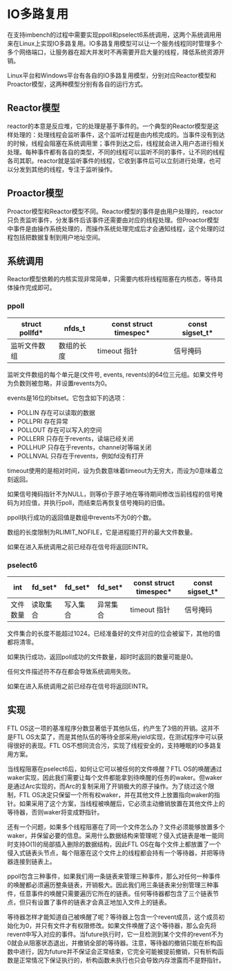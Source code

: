 # IO多路复用

在支持imbench的过程中需要实现ppoll和pselect6系统调用，这两个系统调用用来在Linux上实现IO多路复用。IO多路复用模型可以让一个服务线程同时管理多个多个网络端口，让服务器在超大并发时不再需要开启大量的线程，降低系统资源开销。

Linux平台和Windows平台有各自的IO多路复用模型，分别对应Reactor模型和Proactor模型，这两种模型分别有各自的运行方式。

## Reactor模型

reactor的本意是反应堆，它的处理是基于事件的。一个典型的Reactor模型是这样处理的：处理线程会监听事件，这个监听过程是由内核完成的。当事件没有到达的时候，线程会阻塞在系统调用里；事件到达之后，线程就会进入用户态进行相关处理。每种事件都有各自的类型，不同的线程可以监听不同的事件，让不同的线程各司其职。reactor就是监听事件的线程，它收到事件后可以立刻进行处理，也可以分发到其他的线程，专注于监听操作。

## Proactor模型

Proactor模型和Reactor模型不同。Reactor模型的事件是由用户处理的，reactor只负责监听事件，分发事件后该事件还需要由对应的线程处理。但Proactor模型中事件是由操作系统处理的，而操作系统处理完成后才会通知线程，这个处理的过程包括把数据复制到用户地址空间。

## 系统调用

Reactor模型依赖的内核实现非常简单，只需要内核将线程阻塞在内核态，等待具体操作完成即可。

### ppoll

| struct pollfd* | nfds_t     | const struct timespec* | const sigset_t* |
| -------------- | ---------- | ---------------------- | --------------- |
| 监听文件数组   | 数组的长度 | timeout 指针           | 信号掩码        |

监听文件数组的每个单元是(文件号, events, revents)的64位三元组。如果文件号为负数则被忽略，并设置revents为0。

events是16位的bitset。它包含如下的选项：

* POLLIN 存在可以读取的数据
* POLLPRI 存在异常
* POLLOUT 存在可以写入的空间
* POLLERR 只存在于revents，读端已经关闭
* POLLHUP 只存在于revents，channel对等端关闭
* POLLNVAL 只存在于revents，例如fd没有打开

timeout使用的是相对时间，设为负数意味着timeout为无穷大，而设为0意味着立刻返回。

如果信号掩码指针不为NULL，则等价于原子地在等待期间修改当前线程的信号掩码为对应值，并执行poll，而结束后再恢复信号掩码的旧值。

ppoll执行成功的返回值是数组中revents不为0的个数。

数组的长度限制为RLIMIT_NOFILE，它是进程能打开的最大文件数量。

如果在进入系统调用之前已经存在信号将返回EINTR。

### pselect6

| int      | fd_set*  | fd_set*  | fd_set*  | const struct timespec* | const sigset_t* |
| -------- | -------- | -------- | -------- | ---------------------- | --------------- |
| 文件数量 | 读取集合 | 写入集合 | 异常集合 | timeout 指针           | 信号掩码        |

文件集合的长度不能超过1024。已经准备好的文件对应的位会被留下，其他的值都将清零。

如果执行成功，返回poll成功的文件数量，超时时返回的数量可能是0。

任何文件描述符不存在都会导致系统调用失败。

如果在进入系统调用之前已经存在信号将返回EINTR。

## 实现

FTL OS这一项的基准程序分数显著低于其他队伍，约产生了3倍的开销。这并不是FTL OS太菜了，而是其他队伍的等待全部采用yield实现，在测试程序中可以获得很好的表现。FTL OS不想同流合污，实现了线程安全的，支持睡眠的IO多路复用方案。

当线程阻塞在pselect6后，如何让它可以被任何的文件唤醒？FTL OS的唤醒通过waker实现，因此我们需要让每个文件都能拿到待唤醒的任务的waker。但waker是通过Arc实现的，而Arc的复制采用了开销极大的原子操作。为了绕过这个限制，FTL OS决定只保留一个所有权waker，并在其他文件上放置指向waker的指针。如果采用了这个方案，当线程被唤醒后，它必须主动撤销放置在其他文件上的等待器，否则waker将变成野指针。

还有一个问题，如果多个线程阻塞在了同一个文件怎么办？文件必须能够放置多个waker，并保留必要的信息。采用什么数据结构来管理呢？侵入式链表是唯一能同时支持O(1)的局部插入删除的数据结构，因此FTL OS在每个文件上都放置了一个侵入式链表头节点，每个阻塞在这个文件上的线程都会持有一个等待器，并把等待器连接到链表上。

ppoll包含三种事件，如果我们用一条链表来管理三种事件，那么对任何一种事件的唤醒都必须遍历整条链表，开销极大。因此我们用三条链表来分别管理三种事件，任意事件的唤醒只需要遍历它所在的链表。任何等待器都包含了三个链表节点，但只有设置了事件的链表才会真正地加入文件上的链表。

等待器怎样才能知道自己被唤醒了呢？等待器上包含一个revent成员，这个成员初始化为0，并只有文件才有权限修改。如果文件唤醒了这个等待器，那么会先将revent中写入对应的事件。当future执行时，它一旦检测到某个文件的revent不为0就会从阻塞状态退出，并撤销全部的等待器。注意，等待器的撤销只能在析构函数中进行，因为future并不保证会正常结束，它完全可能被提前撤销，只有析构函数是正常情况下保证执行的，析构函数未执行也只会导致内存泄露而不是野指针。
